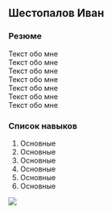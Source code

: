 ## Шестопалов Иван

### Резюме

Текст обо мне  
Текст обо мне  
Текст обо мне  
Текст обо мне  
Текст обо мне  
Текст обо мне  
Текст обо мне  

### Список навыков

1. Основные 
1. Основные 
1. Основные 
1. Основные 
1. Основные 
1. Основные 

![](//img/Dream.jpg)




